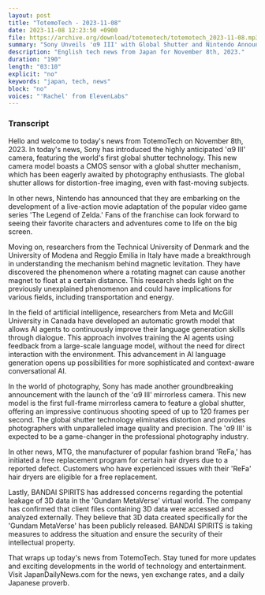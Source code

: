 ```yaml
---
layout: post
title: "TotemoTech - 2023-11-08"
date: 2023-11-08 12:23:50 +0900
file: https://archive.org/download/totemotech/totemotech_2023-11-08.mp3
summary: "Sony Unveils 'α9 III' with Global Shutter and Nintendo Announces Live-Action Movie Adaptation of 'The Legend of Zelda', & more…"
description: "English tech news from Japan for November 8th, 2023."
duration: "190"
length: "03:10"
explicit: "no"
keywords: "japan, tech, news"
block: "no"
voices: "'Rachel' from ElevenLabs"
---
```


### Transcript

Hello and welcome to today's news from TotemoTech on November 8th, 2023. In today's news, Sony has introduced the highly anticipated 'α9 III' camera, featuring the world's first global shutter technology. This new camera model boasts a CMOS sensor with a global shutter mechanism, which has been eagerly awaited by photography enthusiasts. The global shutter allows for distortion-free imaging, even with fast-moving subjects.

In other news, Nintendo has announced that they are embarking on the development of a live-action movie adaptation of the popular video game series 'The Legend of Zelda.' Fans of the franchise can look forward to seeing their favorite characters and adventures come to life on the big screen.

Moving on, researchers from the Technical University of Denmark and the University of Modena and Reggio Emilia in Italy have made a breakthrough in understanding the mechanism behind magnetic levitation. They have discovered the phenomenon where a rotating magnet can cause another magnet to float at a certain distance. This research sheds light on the previously unexplained phenomenon and could have implications for various fields, including transportation and energy.

In the field of artificial intelligence, researchers from Meta and McGill University in Canada have developed an automatic growth model that allows AI agents to continuously improve their language generation skills through dialogue. This approach involves training the AI agents using feedback from a large-scale language model, without the need for direct interaction with the environment. This advancement in AI language generation opens up possibilities for more sophisticated and context-aware conversational AI.

In the world of photography, Sony has made another groundbreaking announcement with the launch of the 'α9 III' mirrorless camera. This new model is the first full-frame mirrorless camera to feature a global shutter, offering an impressive continuous shooting speed of up to 120 frames per second. The global shutter technology eliminates distortion and provides photographers with unparalleled image quality and precision. The 'α9 III' is expected to be a game-changer in the professional photography industry.

In other news, MTG, the manufacturer of popular fashion brand 'ReFa,' has initiated a free replacement program for certain hair dryers due to a reported defect. Customers who have experienced issues with their 'ReFa' hair dryers are eligible for a free replacement.

Lastly, BANDAI SPIRITS has addressed concerns regarding the potential leakage of 3D data in the 'Gundam MetaVerse' virtual world. The company has confirmed that client files containing 3D data were accessed and analyzed externally. They believe that 3D data created specifically for the 'Gundam MetaVerse' has been publicly released. BANDAI SPIRITS is taking measures to address the situation and ensure the security of their intellectual property.

That wraps up today's news from TotemoTech. Stay tuned for more updates and exciting developments in the world of technology and entertainment.   Visit JapanDailyNews.com for the news, yen exchange rates, and a daily Japanese proverb.
